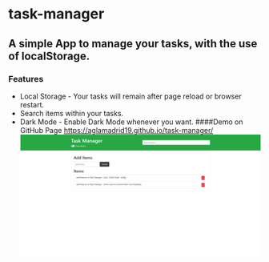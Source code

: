 # task-manager
## A simple App to manage your tasks, with the use of localStorage.
### Features
* Local Storage - Your tasks will remain after page reload or browser restart.
* Search items within your tasks.
* Dark Mode - Enable Dark Mode whenever you want.
####Demo on GitHub Page
https://aglamadrid19.github.io/task-manager/
![Screenshot](screenshot.jpg)
